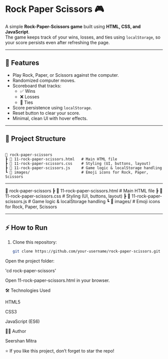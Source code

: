 # Rock Paper Scissors 🎮

A simple **Rock-Paper-Scissors game** built using **HTML, CSS, and JavaScript**.  
The game keeps track of your wins, losses, and ties using `localStorage`, so your score persists even after refreshing the page.

---

## 🚀 Features
- Play Rock, Paper, or Scissors against the computer.
- Randomized computer moves.
- Scoreboard that tracks:
  - ✅ Wins  
  - ❌ Losses  
  - 🤝 Ties
- Score persistence using `localStorage`.
- Reset button to clear your score.
- Minimal, clean UI with hover effects.

---

## 📂 Project Structure
```

📁 rock-paper-scissors
┣ 📄 11-rock-paper-scissors.html   # Main HTML file
┣ 📄 11-rock-paper-scissors.css    # Styling (UI, buttons, layout)
┣ 📄 11-rock-paper-scissors.js     # Game logic & localStorage handling
┗ 📂 images/                       # Emoji icons for Rock, Paper, Scissors

````

---

📁 rock-paper-scissors
┣ 📄 11-rock-paper-scissors.html # Main HTML file
┣ 📄 11-rock-paper-scissors.css # Styling (UI, buttons, layout)
┣ 📄 11-rock-paper-scissors.js # Game logic & localStorage handling
┗ 📂 images/ # Emoji icons for Rock, Paper, Scissors


---

## ⚡ How to Run
1. Clone this repository:
   ```bash
   git clone https://github.com/your-username/rock-paper-scissors.git


Open the project folder:

'cd rock-paper-scissors'


Open 11-rock-paper-scissors.html in your browser.

🛠️ Technologies Used

HTML5

CSS3

JavaScript (ES6)


👨‍💻 Author

Seershan Mitra

⭐ If you like this project, don’t forget to star the repo!
